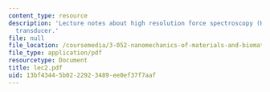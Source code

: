 ```yaml
---
content_type: resource
description: 'Lecture notes about high resolution force spectroscopy (HRFS): the force
  transducer.'
file: null
file_location: /coursemedia/3-052-nanomechanics-of-materials-and-biomaterials-spring-2007/13bf43445b0222923489ee0ef37f7aaf_lec2.pdf
file_type: application/pdf
resourcetype: Document
title: lec2.pdf
uid: 13bf4344-5b02-2292-3489-ee0ef37f7aaf
---
```


